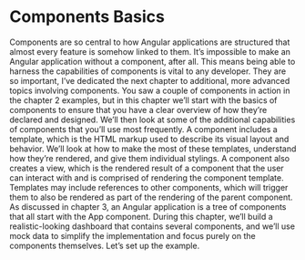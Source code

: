 # Components Basics
Components are so central to how Angular applications are structured that
almost every feature is somehow linked to them. It’s impossible to make an Angular
application without a component, after all. This means being able to harness
the capabilities of components is vital to any developer. They are so important,
I’ve dedicated the next chapter to additional, more advanced topics involving
components.
You saw a couple of components in action in the chapter 2 examples, but in this
chapter we’ll start with the basics of components to ensure that you have a clear overview
of how they’re declared and designed. We’ll then look at some of the additional
capabilities of components that you’ll use most frequently.
A component includes a template, which is the HTML markup used to describe
its visual layout and behavior. We’ll look at how to make the most of these templates,
understand how they’re rendered, and give them individual stylings.
A component also creates a view, which is the rendered result of a component that
the user can interact with and is comprised of rendering the component template.
Templates may include references to other components, which will trigger them to also
be rendered as part of the rendering of the parent component. As discussed in chapter 3,
an Angular application is a tree of components that all start with the App component.
During this chapter, we’ll build a realistic-looking dashboard that contains several
components, and we’ll use mock data to simplify the implementation and focus purely
on the components themselves. Let’s set up the example.